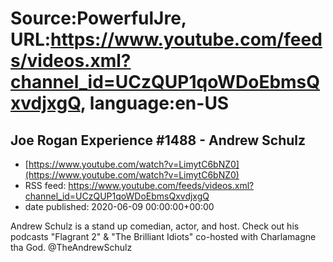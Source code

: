 # Source:PowerfulJre, URL:https://www.youtube.com/feeds/videos.xml?channel_id=UCzQUP1qoWDoEbmsQxvdjxgQ, language:en-US

## Joe Rogan Experience #1488 - Andrew Schulz
 - [https://www.youtube.com/watch?v=LimytC6bNZ0](https://www.youtube.com/watch?v=LimytC6bNZ0)
 - RSS feed: https://www.youtube.com/feeds/videos.xml?channel_id=UCzQUP1qoWDoEbmsQxvdjxgQ
 - date published: 2020-06-09 00:00:00+00:00

Andrew Schulz is a stand up comedian, actor, and host. Check out his podcasts "Flagrant 2" & "The Brilliant Idiots" co-hosted with Charlamagne tha God. @TheAndrewSchulz

